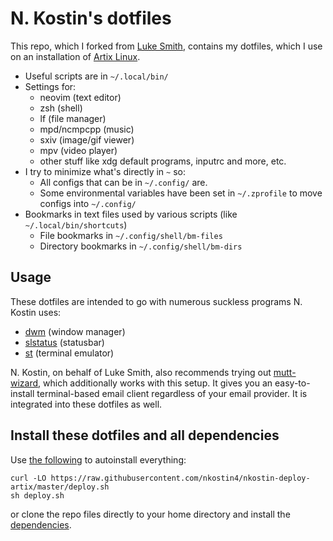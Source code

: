 # N. Kostin's dotfiles

This repo, which I forked from [Luke Smith](https://lukesmith.xyz), contains my dotfiles, which I use on an installation of [Artix Linux](https://artixlinux.org).

- Useful scripts are in `~/.local/bin/`
- Settings for:
	- neovim (text editor)
	- zsh (shell)
	- lf (file manager)
	- mpd/ncmpcpp (music)
	- sxiv (image/gif viewer)
	- mpv (video player)
	- other stuff like xdg default programs, inputrc and more, etc.
- I try to minimize what's directly in `~` so:
	- All configs that can be in `~/.config/` are.
	- Some environmental variables have been set in `~/.zprofile` to move configs into `~/.config/`
- Bookmarks in text files used by various scripts (like `~/.local/bin/shortcuts`)
	- File bookmarks in `~/.config/shell/bm-files`
	- Directory bookmarks in `~/.config/shell/bm-dirs`

## Usage

These dotfiles are intended to go with numerous suckless programs N. Kostin uses:

- [dwm](https://github.com/nkostin4/dwm) (window manager)
- [slstatus](https://github.com/nkostin4/slstatus) (statusbar)
- [st](https://github.com/lukesmithxyz/st) (terminal emulator)

N. Kostin, on behalf of Luke Smith, also recommends trying out
[mutt-wizard](https://github.com/lukesmithxyz/mutt-wizard), which additionally
works with this setup. It gives you an easy-to-install terminal-based email
client regardless of your email provider. It is integrated into these dotfiles
as well.

## Install these dotfiles and all dependencies

Use [the following](https://github.com/nkostin4/nkostin-deploy-artix) to autoinstall everything:

```
curl -LO https://raw.githubusercontent.com/nkostin4/nkostin-deploy-artix/master/deploy.sh
sh deploy.sh
```

or clone the repo files directly to your home directory and install the
[dependencies](https://github.com/nkostin4/nkostin-deploy-artix/blob/master/progs.csv).
